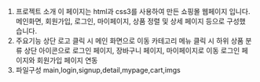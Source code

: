 1. 프로젝트 소개
이 페이지는 html과 css3를 사용하여 만든 쇼핑몰 웹페이지 입니다. 메인화면, 회원가입, 로그인, 마이페이지, 상품 정렬 및 상세 페이지 등으로 구성했습니다. 
2. 주요기능
상단 로고 클릭 시 메인 화면으로 이동
카테고리 메뉴 클릭 시 하위 상품 분류
상단 아이콘으로 로그인 페이지, 장바구니 페이지, 마이페이지로 이동
로그인 페이지와 회원가입 페이지 연동
3. 파일구성
main,login,signup,detail,mypage,cart,imgs
   
